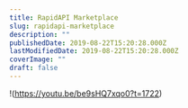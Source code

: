 ```yaml
---
title: RapidAPI Marketplace
slug: rapidapi-marketplace
description: ""
publishedDate: 2019-08-22T15:20:28.000Z
lastModifiedDate: 2019-08-22T15:20:28.000Z
coverImage: ""
draft: false
---
```


!(https://youtu.be/be9sHQ7xqo0?t=1722)
